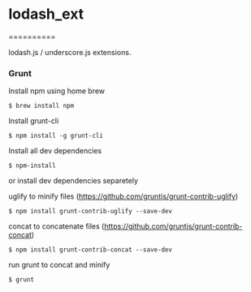 # lodash_ext
==========

lodash.js / underscore.js extensions.

### Grunt
  Install npm using home brew

    $ brew install npm

  Install grunt-cli

    $ npm install -g grunt-cli

  Install all dev dependencies

    $ npm-install

  or install dev dependencies separetely

   uglify to minify files (https://github.com/gruntjs/grunt-contrib-uglify)

    $ npm install grunt-contrib-uglify --save-dev

  concat to concatenate files (https://github.com/gruntjs/grunt-contrib-concat)

    $ npm install grunt-contrib-concat --save-dev

  run grunt to concat and minify

    $ grunt
